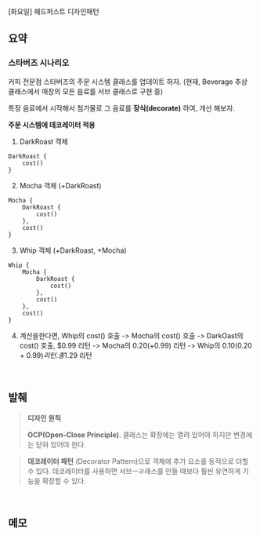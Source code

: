 [화요일] 헤드퍼스트 디자인패턴

## 요약

### 스타버즈 시나리오

커피 전문점 스타버즈의 주문 시스템 클래스를 업데이트 하자. (현재, Beverage 추상 클래스에서 매장의 모든 음료를 서브 클래스로 구현 중)

특정 음료에서 시작해서 첨가물로 그 음료를 __장식(decorate)__ 하여, 개선 해보자.

__주문 시스템에 데코레이터 적용__

01. DarkRoast 객체

```
DarkRoast {
    cost()
}
```

02. Mocha 객체 (+DarkRoast)

```
Mocha {
    DarkRoast {
        cost()
    },
    cost()
}
```

03. Whip 객체 (+DarkRoast, +Mocha)

```
Whip {
    Mocha {
        DarkRoast {
            cost()
        },
        cost()
    },
    cost()
}
```

04. 계산을한다면, Whip의 cost() 호출 -> Mocha의 cost() 호출 -> DarkOast의 cost() 호출, $0.99 리턴 -> Mocha의 $0.20(+$0.99) 리턴 -> Whip의 $0.10($0.20 + $0.99) 리턴. 총$1.29 리턴

</br>

## 발췌

> __디자인 원칙__
> 
> __OCP(Open-Close Principle)__.
> 클래스는 확장에는 열려 있어야 하지만 변경에는 닫혀 있어야 한다.

> __데코레이터 패턴__ (Decorator Pattern)으로 객체에 추가 요소를 동적으로 더할 수 있다. 데코레이터를 사용하면 서브ㅡㄹ래스를 만들 때보다 훨씬 유연하게 기능을 확장할 수 있다.

</br>

## 메모
